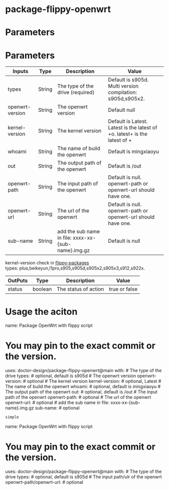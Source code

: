 # package-flippy-openwrt

# Parameters

# Parameters

| Inputs | Type |Description | Value |
| --- | --- | --- |--- |
| types           | String | The type of the drive (required)|   Default is s905d.  Multi version compilation: s905d,s905x2.        |
| openwrt-version | String | The openwrt version  |  Default null   |
|kernel-version| String | The kernel version | Default is Latest. Latest is the latest of +o.  latest+ is the latest of + |
|whoami|  String | The name of build the openwrt | Default is mingxiaoyu|
|out| String | The output path of the openwrt  | Default is /out |
|openwrt-path| String | The input path of the openwrt |   Default is null. openwrt-path or openwrt-url should have one.  |
|openwrt-url| String | The url of the openwrt|  Default is null. openwrt-path or openwrt-url should have one.  |
|sub-name |  String | add the sub name in file: xxxx-xx-{sub-name}.img.gz| Default is null |
    
 kernel-version check in [flippy-packages](https://github.com/doctor-design/flippy-packages)   
 types: plus,beikeyun,l1pro,s905,s905d,s905x2,s905x3,s912,s922x.
 
| OutPuts | Type | Description | Value |
| --- | --- | --- | --- |
| status | boolean | The status of action | true or false |

# Usage the aciton

 name: Package OpenWrt with flippy script
  # You may pin to the exact commit or the version.
  uses: doctor-design/package-flippy-openwrt@main
  with:
    # The type of the drive
    types: # optional, default is s905d
    # The openwrt version
    openwrt-version: # optional
    # The kernel version
    kernel-version: # optional, Latest
    # The name of build the openwrt
    whoami: # optional, default is mingxiaoyu
    # The output path of the openwrt
    out: # optional, default is /out
    # The input path of the openwrt
    openwrt-path: # optional
    # The url of the openwrt
    openwrt-url: # optional
    # add the sub name in file: xxxx-xx-{sub-name}.img.gz
    sub-name: # optional
 ```
 simple
 ```
 name: Package OpenWrt with flippy script
  # You may pin to the exact commit or the version.
  uses: doctor-design/package-flippy-openwrt@main
  with:
    # The type of the drive
    types: # optional, default is s905d
    # The input path/ulr of the openwrt
    openwrt-path/openwrt-url: # optional
 ```
